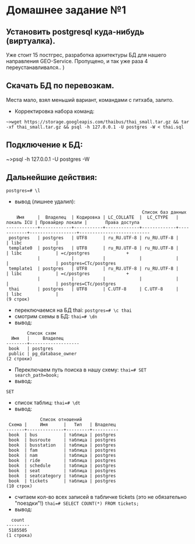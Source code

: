 # Домашнее задание №1

## Установить postgresql куда-нибудь (виртуалка).
Уже стоит 15 постгрес, разработка архитектуры БД для нашего направления
GEO-Service. Пропущено, и так уже раза 4 переустанавливался.. )

## Скачать БД по перевозкам.
Места мало, взял меньший вариант, командами с гитхаба, залито.
* Корректировка набора команд:
```
~>wget https://storage.googleapis.com/thaibus/thai_small.tar.gz && tar -xf thai_small.tar.gz && psql -h 127.0.0.1 -U postgres -W < thai.sql
```

## Подключение к БД:
~>psql -h 127.0.0.1 -U postgres -W

## Дальнейшие действия:
`postgres=# \l`
* вывод (лишнее удалил):
```
                                                    Список баз данных
    Имя     |  Владелец  | Кодировка | LC_COLLATE  |  LC_CTYPE   | локаль ICU | Провайдер локали |       Права доступа       
------------+------------+-----------+-------------+-------------+------------+------------------+---------------------------
 postgres   | postgres   | UTF8      | ru_RU.UTF-8 | ru_RU.UTF-8 |            | libc             | 
 template0  | postgres   | UTF8      | ru_RU.UTF-8 | ru_RU.UTF-8 |            | libc             | =c/postgres              +
            |            |           |             |             |            |                  | postgres=CTc/postgres
 template1  | postgres   | UTF8      | ru_RU.UTF-8 | ru_RU.UTF-8 |            | libc             | =c/postgres              +
            |            |           |             |             |            |                  | postgres=CTc/postgres
 thai       | postgres   | UTF8      | C.UTF-8     | C.UTF-8     |            | libc             | 
(9 строк)
```

* переключаемся на БД thai:
`postgres=# \c thai`
* смотрим схемы в БД:
`thai=# \dn`
* вывод:
```
        Список схем
  Имя   |     Владелец      
--------+-------------------
 book   | postgres
 public | pg_database_owner
(2 строки)
```
* Переключаем путь поиска в нашу схему:
`thai=# SET search_path=book;`
* вывод:
```
SET
```
* список таблиц:
`thai=# \dt`
* вывод:
```
             Список отношений
 Схема |     Имя      |   Тип   | Владелец 
-------+--------------+---------+----------
 book  | bus          | таблица | postgres
 book  | busroute     | таблица | postgres
 book  | busstation   | таблица | postgres
 book  | fam          | таблица | postgres
 book  | nam          | таблица | postgres
 book  | ride         | таблица | postgres
 book  | schedule     | таблица | postgres
 book  | seat         | таблица | postgres
 book  | seatcategory | таблица | postgres
 book  | tickets      | таблица | postgres
(10 строк)
```
* считаем кол-во всех записей в табличке tickets (это не обязательно "поездки"!)
`thai=# SELECT COUNT(*) FROM tickets;`
* вывод:
```
  count  
---------
 5185505
(1 строка)
```


